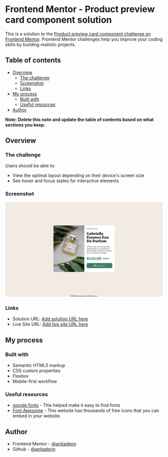 # Frontend Mentor - Product preview card component solution

This is a solution to the [Product preview card component challenge on Frontend Mentor](https://www.frontendmentor.io/challenges/product-preview-card-component-GO7UmttRfa). Frontend Mentor challenges help you improve your coding skills by building realistic projects. 

## Table of contents

- [Overview](#overview)
  - [The challenge](#the-challenge)
  - [Screenshot](#screenshot)
  - [Links](#links)
- [My process](#my-process)
  - [Built with](#built-with)
  - [Useful resources](#useful-resources)
- [Author](#author)


**Note: Delete this note and update the table of contents based on what sections you keep.**

## Overview

### The challenge

Users should be able to:

- View the optimal layout depending on their device's screen size
- See hover and focus states for interactive elements

### Screenshot

![screenshot](./screenshot.png)



### Links

- Solution URL: [Add solution URL here](https://github.com/anitadenn/product-preview-card.git)
- Live Site URL: [Add live site URL here](https://anitadenn.github.io/product-preview-card/)

## My process

### Built with

- Semantic HTML5 markup
- CSS custom properties
- Flexbox
- Mobile-first workflow



### Useful resources

- [google fonts](https://fonts.google.com) - This helped make it easy to find fonts
- [Font Awesome](https://www.fontawesome.com) - This website has thousands of free icons that you can embed in your website.



## Author

- Frontend Mentor - [@anitadenn](https://www.frontendmentor.io/profile/anitadenn)
- Github - [@anitadenn](https://www.github.com/anitadenn)


